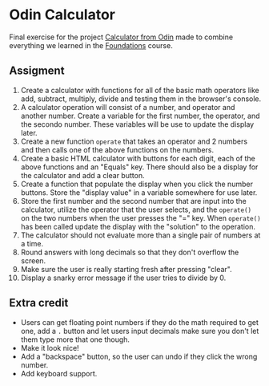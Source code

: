 # Odin Calculator

Final exercise for the project [Calculator from Odin](https://www.theodinproject.com/lessons/foundations-calculator#project-solution) made to combine everything we learned in the [Foundations](https://www.theodinproject.com/paths/foundations/courses/foundations) course.

## Assigment

1. Create a calculator with functions for all of the basic math operators like add, subtract, multiply, divide and testing them in the browser's console.
2. A calculator operation will consist of a number, and operator and another number. Create a variable for the first number, the operator, and the secondo number. These variables will be use to update the display later.
3. Create a new function ``operate`` that takes an operator and 2 numbers and then calls one of the above functions on the numbers.
4. Create a basic HTML calculator with buttons for each digit, each of the above functions and an "Equals" key. There should also be a display for the calculator and add a clear button.
5. Create a function that populate the display when you click the number buttons. Store the "display value" in a variable somewhere for use later.
6. Store the first number and the second number that are input into the calculator, utilize the operator that the user selects, and the ``operate()`` on the two numbers when the user presses the "=" key. When ``operate()`` has been called update the display with the "solution" to the operation.
7. The calculator should not evaluate more than a single pair of numbers at a time.
8. Round answers with long decimals so that they don't overflow the screen.
9. Make sure the user is really starting fresh after pressing "clear".
10. Display a snarky error message if the user tries to divide by 0.

## Extra credit

- Users can get floating point numbers if they do the math required to get one, add a ``.`` button and let users input decimals make sure you don't let them type more that one though.
- Make it look nice!
- Add a "backspace" button, so the user can undo if they click the wrong number.
- Add keyboard support.
